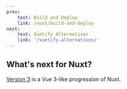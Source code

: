 ```yaml
---
prev:
    text: Build and Deploy
    link: /nuxt/build-and-deploy
next:
    text: Vuetify Alternatives
    link: '/vuetify-alternatives/'
---
```


## What's next for Nuxt?

[Version 3](https://nuxtjs.org/v3/) is a Vue 3-like progression of Nuxt.